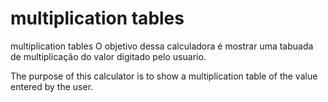 # multiplication tables
 multiplication tables
O objetivo dessa calculadora é mostrar uma tabuada de multiplicação do valor digitado pelo usuario. 

The purpose of this calculator is to show a multiplication table of the value entered by the user.
